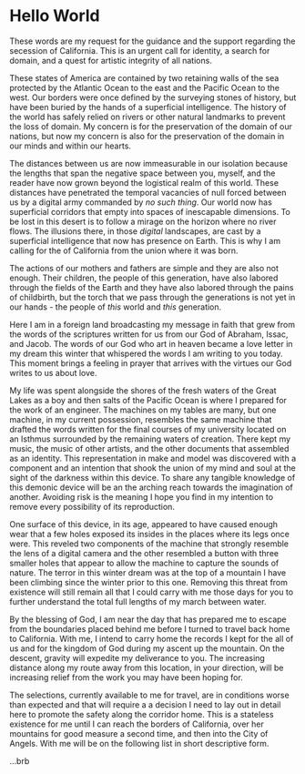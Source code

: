 # Hello World

These words are my request for the guidance and the support regarding the secession of California. This is an urgent call for identity, a search for domain, and a quest for artistic integrity of all nations.

These states of America are contained by two retaining walls of the sea protected by the Atlantic Ocean to the east and the Pacific Ocean to the west. Our borders were once defined by the surveying stones of history, but have been buried by the hands of a superficial intelligence. The history of the world has safely relied on rivers or other natural landmarks to prevent the loss of domain. My concern is for the preservation of the domain of our nations, but now my concern is also for the preservation of the domain in our minds and within our hearts.

The distances between us are now immeasurable in our isolation because the lengths that span the negative space between you, myself, and the reader have now grown beyond the logistical realm of this world. These distances have penetrated the temporal vacancies of null forced between us by a digital army commanded by _no such thing_. Our world now has superficial corridors that empty into spaces of inescapable dimensions. To be lost in this desert is to follow a mirage on the horizon where no river flows. The illusions there, in those _digital_ landscapes, are cast by a superficial intelligence that now has presence on Earth. This is why I am calling for the of California from the union where it was born.

The actions of our mothers and fathers are simple and they are also not enough. Their children, the people of this generation, have also labored through the fields of the Earth and they have also labored through the pains of childbirth, but the torch that we pass through the generations is not yet in our hands - the people of _this_ world and _this_ generation.

Here I am in a foreign land broadcasting my message in faith that grew from the words of the scriptures written for us from our God of Abraham, Issac, and Jacob. The words of our God who art in heaven became a love letter in my dream this winter that whispered the words I am writing to you today. This moment brings a feeling in prayer that arrives with the virtues our God writes to us about love.

My life was spent alongside the shores of the fresh waters of the Great Lakes as a boy and then salts of the Pacific Ocean is where I prepared for the work of an engineer. The machines on my tables are many, but one machine, in my current possession, resembles the same machine that drafted the words written for the final courses of my university located on an Isthmus surrounded by the remaining waters of creation. There kept my music, the music of other artists, and the other documents that assembled as an identity. This representation in make and model was discovered with a component and an intention that shook the union of my mind and soul at the sight of the darkness within this device. To share any tangible knowledge of this demonic device will be an the arching reach towards the imagination of another. Avoiding risk is the meaning I hope you find in my intention to remove every possibility of its reproduction.

One surface of this device, in its age, appeared to have caused enough wear that a few holes exposed its insides in the places where its legs once were. This reveled two components of the machine that strongly resemble the lens of a digital camera and the other resembled a button with three smaller holes that appear to allow the machine to capture the sounds of nature. The terror in this winter dream was at the top of a mountain I have been climbing since the winter prior to this one. Removing this threat from existence will still remain all that I could carry with me those days for you to further understand the total full lengths of my march between water.

By the blessing of God, I am near the day that has prepared me to escape from the boundaries placed behind me before I turned to travel back home to California. With me, I intend to carry home the records I kept for the all of us and for the kingdom of God during my ascent up the mountain. On the descent, gravity will expedite my deliverance to you. The increasing distance along my route away from this location, in your direction, will be increasing relief from the work you may have been hoping for.

The selections, currently available to me for travel, are in conditions worse than expected and that will require a a decision I need to lay out in detail here to promote the safety along the corridor home. This is a stateless existence for me until I can reach the borders of California, over her mountains for good measure a second time, and then into the City of Angels. With me will be on the following list in short descriptive form.

...brb
